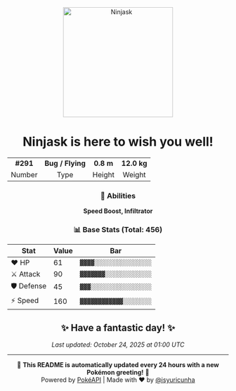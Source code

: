 <div align="center">

<img src="https://raw.githubusercontent.com/PokeAPI/sprites/master/sprites/pokemon/291.png" width="250" height="250" alt="Ninjask">

# **Ninjask** is here to wish you well!

<table>
<tr>
<td align="center"><strong>#291</strong></td>
<td align="center"><strong>Bug / Flying</strong></td>
<td align="center"><strong>0.8 m</strong></td>
<td align="center"><strong>12.0 kg</strong></td>
</tr>
<tr>
<td align="center">Number</td>
<td align="center">Type</td>
<td align="center">Height</td>
<td align="center">Weight</td>
</tr>
</table>

### 🎯 Abilities
**Speed Boost, Infiltrator**

### 📊 Base Stats (Total: 456)

| Stat | Value | Bar |
|------|-------|-----|
| ❤️ HP | 61 | `▓▓▓▓░░░░░░░░░░░░░░░░` |
| ⚔️ Attack | 90 | `▓▓▓▓▓▓▓░░░░░░░░░░░░░` |
| 🛡️ Defense | 45 | `▓▓▓░░░░░░░░░░░░░░░░░` |
| ⚡ Speed | 160 | `▓▓▓▓▓▓▓▓▓▓▓▓░░░░░░░░` |

## ✨ Have a fantastic day! ✨

*Last updated: October 24, 2025 at 01:00 UTC*

---

🌟 **This README is automatically updated every 24 hours with a new Pokémon greeting!** 🌟<br>
Powered by [PokéAPI](https://pokeapi.co/) | Made with ❤️ by [@isyuricunha](https://github.com/isyuricunha)

</div>